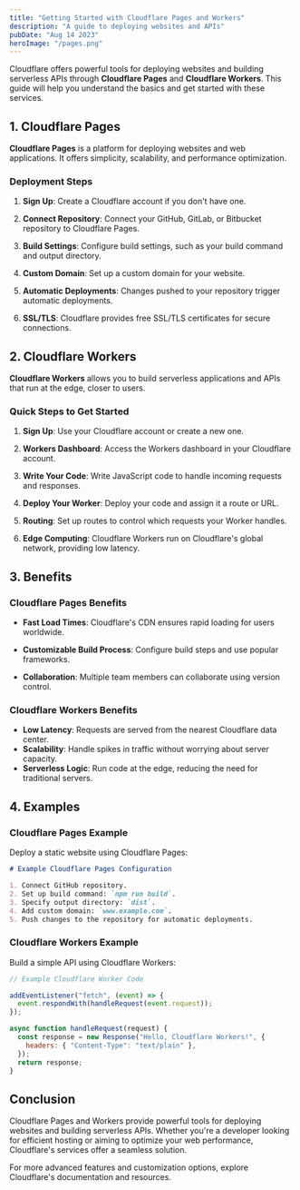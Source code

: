 ```yaml
---
title: "Getting Started with Cloudflare Pages and Workers"
description: "A guide to deploying websites and APIs"
pubDate: "Aug 14 2023"
heroImage: "/pages.png"
---
```


Cloudflare offers powerful tools for deploying websites and building serverless APIs through **Cloudflare Pages** and **Cloudflare Workers**. This guide will help you understand the basics and get started with these services.

## 1. Cloudflare Pages

**Cloudflare Pages** is a platform for deploying websites and web applications. It offers simplicity, scalability, and performance optimization.

### Deployment Steps

1. **Sign Up**: Create a Cloudflare account if you don't have one.

2. **Connect Repository**: Connect your GitHub, GitLab, or Bitbucket repository to Cloudflare Pages.

3. **Build Settings**: Configure build settings, such as your build command and output directory.

4. **Custom Domain**: Set up a custom domain for your website.

5. **Automatic Deployments**: Changes pushed to your repository trigger automatic deployments.

6. **SSL/TLS**: Cloudflare provides free SSL/TLS certificates for secure connections.

## 2. Cloudflare Workers

**Cloudflare Workers** allows you to build serverless applications and APIs that run at the edge, closer to users.

### Quick Steps to Get Started

1. **Sign Up**: Use your Cloudflare account or create a new one.

2. **Workers Dashboard**: Access the Workers dashboard in your Cloudflare account.

3. **Write Your Code**: Write JavaScript code to handle incoming requests and responses.

4. **Deploy Your Worker**: Deploy your code and assign it a route or URL.

5. **Routing**: Set up routes to control which requests your Worker handles.

6. **Edge Computing**: Cloudflare Workers run on Cloudflare's global network, providing low latency.

## 3. Benefits

### Cloudflare Pages Benefits

- **Fast Load Times**: Cloudflare's CDN ensures rapid loading for users worldwide.
- **Customizable Build Process**: Configure build steps and use popular frameworks.

- **Collaboration**: Multiple team members can collaborate using version control.

### Cloudflare Workers Benefits

- **Low Latency**: Requests are served from the nearest Cloudflare data center.
- **Scalability**: Handle spikes in traffic without worrying about server capacity.
- **Serverless Logic**: Run code at the edge, reducing the need for traditional servers.

## 4. Examples

### Cloudflare Pages Example

Deploy a static website using Cloudflare Pages:

```markdown
# Example Cloudflare Pages Configuration

1. Connect GitHub repository.
2. Set up build command: `npm run build`.
3. Specify output directory: `dist`.
4. Add custom domain: `www.example.com`.
5. Push changes to the repository for automatic deployments.
```

### Cloudflare Workers Example

Build a simple API using Cloudflare Workers:

```javascript
// Example Cloudflare Worker Code

addEventListener("fetch", (event) => {
  event.respondWith(handleRequest(event.request));
});

async function handleRequest(request) {
  const response = new Response("Hello, Cloudflare Workers!", {
    headers: { "Content-Type": "text/plain" },
  });
  return response;
}
```

## Conclusion

Cloudflare Pages and Workers provide powerful tools for deploying websites and building serverless APIs. Whether you're a developer looking for efficient hosting or aiming to optimize your web performance, Cloudflare's services offer a seamless solution.

For more advanced features and customization options, explore Cloudflare's documentation and resources.
